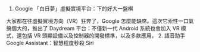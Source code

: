 
1. Google 「白日夢」虛擬實境平台：下的好大一盤棋

大家都在往虛擬實境方向（VR）狂奔了，Google 怎麼能缺席。這次它索性一口氣搞個大的，推出了 Daydream 平台：不僅新一代 Android 系統也會加入 VR 模式，還包括 VR 頭顯設備以及控制器的開發標準，以及多款應用。
2. 語音助手 Google Assistant：智慧程度秒殺 Siri
